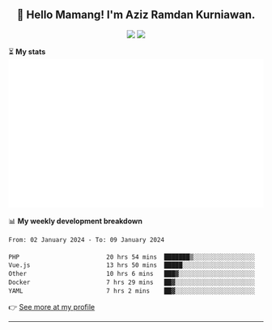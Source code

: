 <h2 align="center">👋 Hello Mamang! I'm Aziz Ramdan Kurniawan.</h2>  
<p align="center">
  <img src="https://komarev.com/ghpvc/?username=azizramdan">
  <img src="https://wakatime.com/badge/user/90056fa0-4c31-4eca-954e-2a3ac05896f9.svg">
</p>
    
⏳ **My stats**  
![](https://raw.githubusercontent.com/azizramdan/github-stats/master/generated/overview.svg#gh-dark-mode-only)

📊 **My weekly development breakdown**
<!--START_SECTION:waka-->

```txt
From: 02 January 2024 - To: 09 January 2024

PHP                        20 hrs 54 mins  ███████▒░░░░░░░░░░░░░░░░░   29.79 %
Vue.js                     13 hrs 50 mins  █████░░░░░░░░░░░░░░░░░░░░   19.73 %
Other                      10 hrs 6 mins   ███▓░░░░░░░░░░░░░░░░░░░░░   14.41 %
Docker                     7 hrs 29 mins   ██▓░░░░░░░░░░░░░░░░░░░░░░   10.68 %
YAML                       7 hrs 2 mins    ██▓░░░░░░░░░░░░░░░░░░░░░░   10.02 %
```

<!--END_SECTION:waka-->
👉 [See more at my profile](https://wakatime.com/@azizramdan)
***
